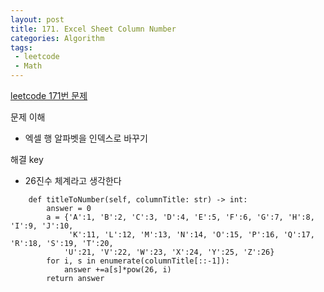 ```yaml
---
layout: post
title: 171. Excel Sheet Column Number
categories: Algorithm
tags: 
 - leetcode
 - Math
---
```


[leetcode 171번 문제](https://leetcode.com/problems/excel-sheet-column-number/)

문제 이해 
* 엑셀 행 알파벳을 인덱스로 바꾸기 

해결 key 
* 26진수 체계라고 생각한다

```
    def titleToNumber(self, columnTitle: str) -> int:
        answer = 0
        a = {'A':1, 'B':2, 'C':3, 'D':4, 'E':5, 'F':6, 'G':7, 'H':8, 'I':9, 'J':10, 
             'K':11, 'L':12, 'M':13, 'N':14, 'O':15, 'P':16, 'Q':17, 'R':18, 'S':19, 'T':20,
            'U':21, 'V':22, 'W':23, 'X':24, 'Y':25, 'Z':26}
        for i, s in enumerate(columnTitle[::-1]):
            answer +=a[s]*pow(26, i)
        return answer
```





